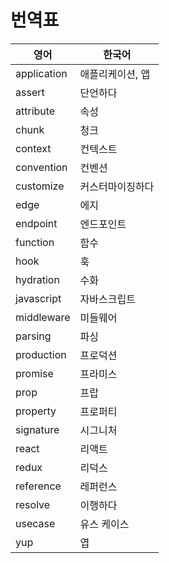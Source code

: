 # 번역표

| 영어        | 한국어           |
| ----------- | ---------------- |
| application | 애플리케이션, 앱 |
| assert      | 단언하다         |
| attribute   | 속성             |
| chunk       | 청크             |
| context     | 컨텍스트         |
| convention  | 컨벤션           |
| customize   | 커스터마이징하다 |
| edge        | 에지             |
| endpoint    | 엔드포인트       |
| function    | 함수             |
| hook        | 훅               |
| hydration   | 수화             |
| javascript  | 자바스크립트     |
| middleware  | 미들웨어         |
| parsing     | 파싱             |
| production  | 프로덕션         |
| promise     | 프라미스         |
| prop        | 프랍             |
| property    | 프로퍼티         |
| signature   | 시그니처         |
| react       | 리액트           |
| redux       | 리덕스           |
| reference   | 레퍼런스         |
| resolve     | 이행하다         |
| usecase     | 유스 케이스      |
| yup         | 엽               |

